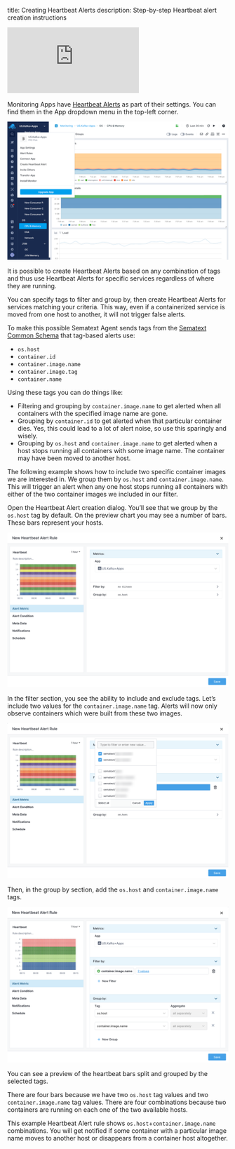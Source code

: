 title: Creating Heartbeat Alerts
description: Step-by-step Heartbeat alert creation instructions 

<div class="video_container">
<iframe src="https://www.youtube.com/embed/TGuNiZIU7Q0" 
frameborder="0" allow="autoplay; encrypted-media" 
allowfullscreen class="video"></iframe>
</div>


Monitoring Apps have [Heartbeat Alerts](https://sematext.com/docs/alerts/#alert-types) as part of their settings. You can find them in the App dropdown menu in the top-left corner.

![image alt text](../images/alerts/heartbeat_image_01.png)

It is possible to create Heartbeat Alerts based on any combination of tags and thus use Heartbeat Alerts for specific services regardless of where they are running.

You can specify tags to filter and group by, then create Heartbeat Alerts for services matching your criteria. This way, even if a containerized service is moved from one host to another, it will not trigger false alerts.

To make this possible Sematext Agent sends tags from the [Sematext Common Schema](https://sematext.com/docs/tags/common-schema/) that tag-based alerts use: 

- `os.host`
- `container.id`
- `container.image.name`
- `container.image.tag`
- `container.name`

Using these tags you can do things like:

- Filtering and grouping by `container.image.name` to get alerted when all containers with the specified image name are gone.  
- Grouping by `container.id` to get alerted when that particular container dies. Yes, this could lead to a lot of alert noise, so use this sparingly and wisely.
- Grouping by `os.host` and `container.image.name` to get alerted when a host stops running all containers with some image name. The container may have been moved to another host.

The following example shows how to include two specific container images we are interested in.  We group them by `os.host` and `container.image.name`.  This will trigger an alert when any one host stops running all containers with either of the two container images we included in our filter.

Open the Heartbeat Alert creation dialog. You’ll see that we group by the `os.host` tag by default. On the preview chart you may see a number of bars. These bars represent your hosts.

![image alt text](../images/alerts/heartbeat_image_02.png)

In the filter section, you see the ability to include and exclude tags. Let’s include two values for the `container.image.name` tag. Alerts will now only observe containers which were built from these two images.

![image alt text](../images/alerts/heartbeat_image_03.png)

Then, in the group by section, add the `os.host` and `container.image.name` tags.

![image alt text](../images/alerts/heartbeat_image_04.png)

You can see a preview of the heartbeat bars split and grouped by the selected tags.

There are four bars because we have two `os.host` tag values and two `container.image.name` tag values. There are four combinations because two containers are running on each one of the two available hosts.

This example Heartbeat Alert rule shows `os.host`+`container.image.name` combinations. You will get notified if some container with a particular image name moves to another host or disappears from a container host altogether.
